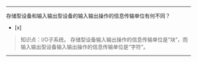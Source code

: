 ---
存储型设备和输入输出型设备的输入输出操作的信息传输单位有何不同？
- [x]  

> 知识点：I/O子系统。
> 存储型设备输入输出操作的信息传输单位是“块”，而输入输出型设备输入输出操作的信息传输单位是“字符”。

---